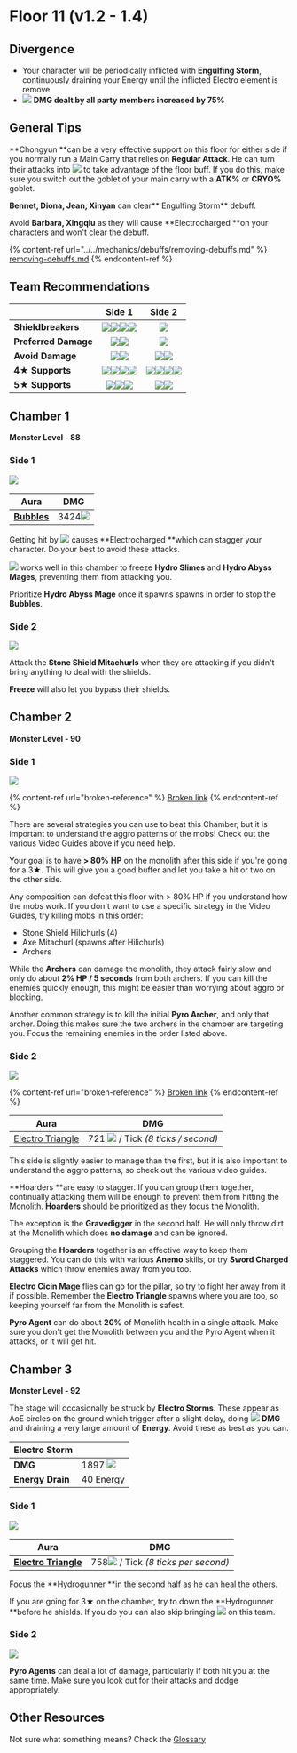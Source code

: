 # Floor 11 (v1.2 - 1.4)

## Divergence

* Your character will be periodically inflicted with **Engulfing Storm**, continuously draining your Energy until the inflicted Electro element is remove
* ![](../../.gitbook/assets/cryo_small.png) **DMG **dealt by all party members increased by** 75%**

## General Tips

**Chongyun **can be a very effective support on this floor for either side if you normally run a Main Carry that relies on **Regular Attack**. He can turn their attacks into ![](../../.gitbook/assets/cryo_small.png) to take advantage of the floor buff. If you do this, make sure you switch out the goblet of your main carry with a **ATK%** or **CRYO%** goblet.

**Bennet, Diona, Jean, Xinyan** can clear** Engulfing Storm** debuff.

Avoid **Barbara, Xingqiu** as they will cause **Electrocharged **on your characters and won't clear the debuff.

{% content-ref url="../../mechanics/debuffs/removing-debuffs.md" %}
[removing-debuffs.md](../../mechanics/debuffs/removing-debuffs.md)
{% endcontent-ref %}

## Team Recommendations

|                      |                                                                                                     Side 1                                                                                                    |                                                                                                     Side 2                                                                                                     |
| -------------------- | :-----------------------------------------------------------------------------------------------------------------------------------------------------------------------------------------------------------: | :------------------------------------------------------------------------------------------------------------------------------------------------------------------------------------------------------------: |
| **Shieldbreakers**   |                     ![](../../.gitbook/assets/pyro_small.png)![](../../.gitbook/assets/cryo_small.png)![](../../.gitbook/assets/electro_small.png)![](../../.gitbook/assets/geo_small.png)                    |                                                                                    ![](../../.gitbook/assets/geo_small.png)                                                                                    |
| **Preferred Damage** |                                                               ![](../../.gitbook/assets/pyro_small.png)![](../../.gitbook/assets/cryo_small.png)                                                              |                                                                                  ![](../../.gitbook/assets/physical_small.png)                                                                                 |
| **Avoid Damage**     |                                                             ![](../../.gitbook/assets/hydro_small.png)![](../../.gitbook/assets/electro_small.png)                                                            |                                                              ![](../../.gitbook/assets/pyro_small.png)![](../../.gitbook/assets/electro_small.png)                                                             |
| **4**★ **Supports**  | ![](../../.gitbook/assets/ui_avataricon_bennett.png)![](../../.gitbook/assets/ui_avataricon_chongyun.png)![](../../.gitbook/assets/ui_avataricon_diona.png)![](../../.gitbook/assets/ui_avataricon_kaeya.png) | ![](../../.gitbook/assets/ui_avataricon_bennett.png)![](../../.gitbook/assets/ui_avataricon_chongyun.png)![](../../.gitbook/assets/ui_avataricon_diona.png)![](../../.gitbook/assets/ui_avataricon_xinyan.png) |
| **5**★ **Supports**  |                            ![](../../.gitbook/assets/ui_avataricon_aether.png)![](../../.gitbook/assets/ui_avataricon_lumine.png)![](../../.gitbook/assets/ui_avataricon_venti.png)                           |                                                       ![](../../.gitbook/assets/ui_avataricon_jean.png)![](../../.gitbook/assets/ui_avataricon_venti.png)                                                      |

## Chamber 1

**Monster Level - 88**

### Side 1

![](../../.gitbook/assets/11-1-1.png)

| Aura                                                        | DMG                                            |
| ----------------------------------------------------------- | ---------------------------------------------- |
| ****[**Bubbles**](../../mechanics/auras/mist-bubble.md)**** | 3424![](../../.gitbook/assets/hydro_small.png) |

Getting hit by ![](../../.gitbook/assets/hydro_small.png) causes **Electrocharged **which can stagger your character. Do your best to avoid these attacks.

![](../../.gitbook/assets/cryo_small.png) works well in this chamber to freeze **Hydro Slimes** and **Hydro Abyss Mages**, preventing them from attacking you.

Prioritize **Hydro Abyss Mage** once it spawns spawns in order to stop the **Bubbles**.

### Side 2

![](../../.gitbook/assets/11-1-2.png)

Attack the **Stone Shield Mitachurls** when they are attacking if you didn't bring anything to deal with the shields.

**Freeze** will also let you bypass their shields.

## **Chamber 2**

**Monster Level - 90**

### Side 1

![](../../.gitbook/assets/11-2-1.png)

{% content-ref url="broken-reference" %}
[Broken link](broken-reference)
{% endcontent-ref %}

There are several strategies you can use to beat this Chamber, but it is important to understand the aggro patterns of the mobs! Check out the various Video Guides above if you need help.

Your goal is to have **> 80%** **HP** on the monolith after this side if you're going for a 3★. This will give you a good buffer and let you take a hit or two on the other side.

Any composition can defeat this floor with > 80% HP if you understand how the mobs work. If you don't want to use a specific strategy in the Video Guides, try killing mobs in this order:

* Stone Shield Hilichurls (4)
* Axe Mitachurl (spawns after Hilichurls)
* Archers

While the **Archers** can damage the monolith, they attack fairly slow and only do about **2% HP / 5 seconds** from both archers. If you can kill the enemies quickly enough, this might be easier than worrying about aggro or blocking.

Another common strategy is to kill the initial **Pyro Archer**, and only that archer. Doing this makes sure the two archers in the chamber are targeting you. Focus the remaining enemies in the order listed above.

### Side 2

![](../../.gitbook/assets/11-2-2.png)

{% content-ref url="broken-reference" %}
[Broken link](broken-reference)
{% endcontent-ref %}

| Aura                                                         | DMG                                                                          |
| ------------------------------------------------------------ | ---------------------------------------------------------------------------- |
| [Electro Triangle](../../mechanics/auras/lightning-stake.md) | 721 ![](../../.gitbook/assets/electro_small.png) / Tick _(8 ticks / second)_ |

This side is slightly easier to manage than the first, but it is also important to understand the aggro patterns, so check out the various video guides.

**Hoarders **are easy to stagger. If you can group them together, continually attacking them will be enough to prevent them from hitting the Monolith. **Hoarders** should be prioritized as they focus the Monolith.

The exception is the **Gravedigger** in the second half. He will only throw dirt at the Monolith which does **no damage** and can be ignored.

Grouping the **Hoarders** together is an effective way to keep them staggered. You can do this with various **Anemo** skills, or try **Sword Charged Attacks** which throw enemies away from you too.

**Electro Cicin Mage** flies can go for the pillar, so try to fight her away from it if possible. Remember the **Electro Triangle** spawns where you are too, so keeping yourself far from the Monolith is safest.

**Pyro Agent** can do about **20%** of Monolith health in a single attack. Make sure you don't get the Monolith between you and the Pyro Agent when it attacks, or it will get hit.

## **Chamber 3**

**Monster Level - 92**

The stage will occasionally be struck by **Electro Storms**. These appear as AoE circles on the ground which trigger after a slight delay, doing ![](../../.gitbook/assets/electro_small.png) **DMG** and draining a very large amount of **Energy**. Avoid these as best as you can.

| Electro Storm    |                                                    |
| ---------------- | -------------------------------------------------- |
| **DMG**          | 1897 ![](../../.gitbook/assets/electro_small.png)  |
| **Energy Drain** | 40 Energy                                          |

### Side 1

![](../../.gitbook/assets/11-3-1.png)

| Aura                                                                     | DMG                                                                           |
| ------------------------------------------------------------------------ | ----------------------------------------------------------------------------- |
| ****[**Electro Triangle**](../../mechanics/auras/lightning-stake.md)**** | 758![](../../.gitbook/assets/electro_small.png) / Tick _(8 ticks per second)_ |

Focus the **Hydrogunner **in the second half as he can heal the others.

If you are going for 3★ on the chamber, try to down the **Hydrogunner **before he shields. If you do you can also skip bringing ![](../../.gitbook/assets/electro_small.png) on this team.

### Side 2

![](../../.gitbook/assets/11-3-2.png)

**Pyro Agents** can deal a lot of damage, particularly if both hit you at the same time. Make sure you look out for their attacks and dodge appropriately.

## Other Resources

Not sure what something means? Check the [Glossary](../../floors/glossary.md)
